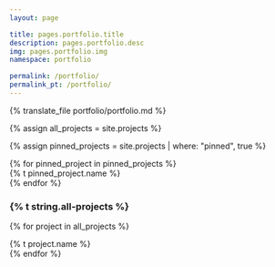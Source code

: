 ```yaml
---
layout: page

title: pages.portfolio.title
description: pages.portfolio.desc
img: pages.portfolio.img
namespace: portfolio

permalink: /portfolio/
permalink_pt: /portfolio/
---
```


{% translate_file portfolio/portfolio.md %}

{% assign all_projects = site.projects %}

{% assign pinned_projects = site.projects | where: "pinned", true %}

<div class="pinned-area">
{% for pinned_project in pinned_projects %}
  <div class="project-card-pinned">
    <div class="project-card-pinned-content">
      {% t pinned_project.name %}
    </div>
  </div>
{% endfor %}
</div>

<h3>{% t string.all-projects %}</h3>

{% for project in all_projects %}
  <div class="project-card">
    <div class="project-card-content">{% t project.name %}</div>
  </div>
{% endfor %}